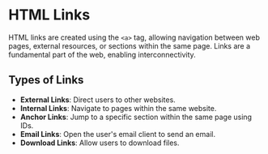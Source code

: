 # HTML Links

HTML links are created using the `<a>` tag, allowing navigation between web pages, external resources, or sections within the same page. Links are a fundamental part of the web, enabling interconnectivity.

## Types of Links

- **External Links**: Direct users to other websites.
- **Internal Links**: Navigate to pages within the same website.
- **Anchor Links**: Jump to a specific section within the same page using IDs.
- **Email Links**: Open the user's email client to send an email.
- **Download Links**: Allow users to download files.
